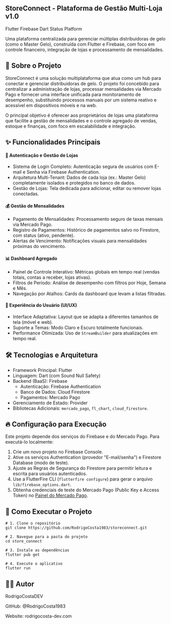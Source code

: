 ## StoreConnect - Plataforma de Gestão Multi-Loja v1.0

Flutter Firebase Dart Status Platform

Uma plataforma centralizada para gerenciar múltiplas distribuidoras de gelo (como o Master Gelo), construída com Flutter e Firebase, com foco em controle financeiro, integração de lojas e processamento de mensalidades.

## 📖 Sobre o Projeto

StoreConnect é uma solução multiplataforma que atua como um hub para conectar e gerenciar distribuidoras de gelo. O projeto foi concebido para centralizar a administração de lojas, processar mensalidades via Mercado Pago e fornecer uma interface unificada para monitoramento de desempenho, substituindo processos manuais por um sistema reativo e acessível em dispositivos móveis e na web.

O principal objetivo é oferecer aos proprietários de lojas uma plataforma que facilite a gestão de mensalidades e o controle agregado de vendas, estoque e finanças, com foco em escalabilidade e integração.

## ✨ Funcionalidades Principais

#### 🔑 Autenticação e Gestão de Lojas

- Sistema de Login Completo: Autenticação segura de usuários com E-mail e Senha via Firebase Authentication.
- Arquitetura Multi-Tenant: Dados de cada loja (ex.: Master Gelo) completamente isolados e protegidos no banco de dados.
- Gestão de Lojas: Tela dedicada para adicionar, editar ou remover lojas conectadas.

#### 💰 Gestão de Mensalidades

- Pagamento de Mensalidades: Processamento seguro de taxas mensais via Mercado Pago.
- Registro de Pagamentos: Histórico de pagamentos salvo no Firestore, com status (ativo, pendente).
- Alertas de Vencimento: Notificações visuais para mensalidades próximas do vencimento.

#### 📊 Dashboard Agregado

- Painel de Controle Interativo: Métricas globais em tempo real (vendas totais, contas a receber, lojas ativas).
- Filtros de Período: Análise de desempenho com filtros por Hoje, Semana e Mês.
- Navegação por Atalhos: Cards da dashboard que levam a listas filtradas.

#### 🎨 Experiência do Usuário (UI/UX)

- Interface Adaptativa: Layout que se adapta a diferentes tamanhos de tela (móvel e web).
- Suporte a Temas: Modo Claro e Escuro totalmente funcionais.
- Performance Otimizada: Uso de `StreamBuilder` para atualizações em tempo real.

## 🛠️ Tecnologias e Arquitetura

- Framework Principal: Flutter
- Linguagem: Dart (com Sound Null Safety)
- Backend (BaaS): Firebase
  - Autenticação: Firebase Authentication
  - Banco de Dados: Cloud Firestore
  - Pagamentos: Mercado Pago
- Gerenciamento de Estado: Provider
- Bibliotecas Adicionais: `mercado_pago`, `fl_chart`, `cloud_firestore`.

## 🔥 Configuração para Execução

Este projeto depende dos serviços do Firebase e do Mercado Pago. Para executá-lo localmente:

1. Crie um novo projeto no Firebase Console.
2. Ative os serviços Authentication (provedor "E-mail/senha") e Firestore Database (modo de teste).
3. Ajuste as Regras de Segurança do Firestore para permitir leitura e escrita para usuários autenticados.
4. Use a FlutterFire CLI (`flutterfire configure`) para gerar o arquivo `lib/firebase_options.dart`.
5. Obtenha credenciais de teste do Mercado Pago (Public Key e Access Token) no [Painel do Mercado Pago](https://www.mercadopago.com.br/developers/en/docs).

## 🚀 Como Executar o Projeto

```
# 1. Clone o repositório
git clone https://github.com/RodrigoCosta1983/storeconnect.git

# 2. Navegue para a pasta do projeto
cd store_connect

# 3. Instale as dependências
flutter pub get

# 4. Execute o aplicativo
flutter run
```

## 👨‍💻 Autor
RodrigoCostaDEV

GitHub: @RodrigoCosta1983

Website: rodrigocosta-dev.com